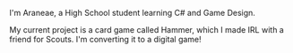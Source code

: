I'm Araneae, a High School student learning C# and Game Design.

My current project is a card game called Hammer, which I made IRL with a friend for Scouts. I'm converting it to a digital game!

<!---
aranea-e/aranea-e is a ✨ special ✨ repository because its `README.md` (this file) appears on your GitHub profile.
You can click the Preview link to take a look at your changes.
--->
